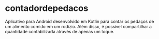 # contadordepedacos
Aplicativo para Android desenvolvido em Kotlin para contar os pedaços de um alimento comido em um rodizio. Além disso, é possível compartilhar a quantidade contabilizada através de apenas um toque. 
